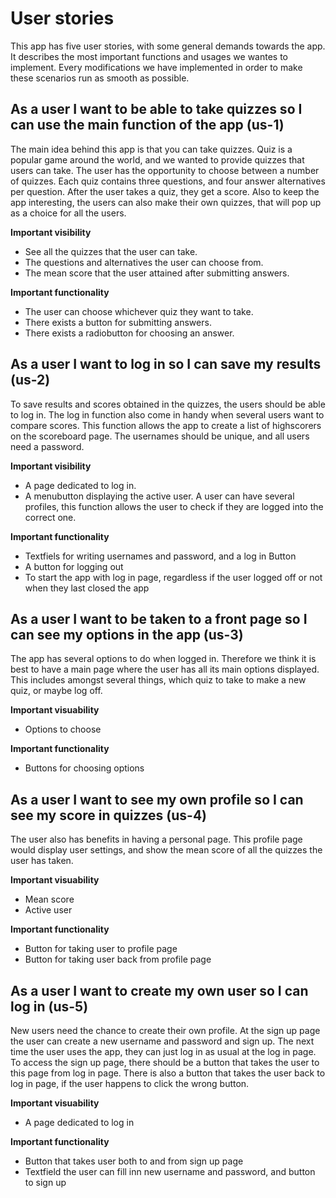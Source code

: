 # User stories

This app has five user stories, with some general demands towards the app. It describes the most important
functions and usages we wantes to implement. Every modifications we have implemented in order to make these
scenarios run as smooth as possible.

## As a user I want to be able to take quizzes so I can use the main function of the app (us-1)

The main idea behind this app is that you can take quizzes. Quiz is a popular game around the world, and
we wanted to provide quizzes that users can take. The user has the opportunity to choose between a number 
of quizzes. Each quiz contains three questions, and four answer alternatives per question. After the user
takes a quiz, they get a score. Also to keep the app interesting, the users can also make their own quizzes, 
that will pop up as a choice for all the users.

**Important visibility**

- See all the quizzes that the user can take.
- The questions and alternatives the user can choose from.
- The mean score that the user attained after submitting answers.

**Important functionality**

- The user can choose whichever quiz they want to take.
- There exists a button for submitting answers.
- There exists a radiobutton for choosing an answer.


## As a user I want to log in so I can save my results (us-2)

To save results and scores obtained in the quizzes, the users should be able to log in. The log in function also come in handy when several users want to compare scores. This function allows the app to create 
a list of highscorers on the scoreboard page. The usernames should be unique, and all users need a password.

**Important visibility**

- A page dedicated to log in.
- A menubutton displaying the active user. A user can have several profiles,    this function allows the user to check if they are logged into the correct one. 

**Important functionality**

- Textfiels for writing usernames and password, and a log in Button
- A button for logging out 
- To start the app with log in page, regardless if the user logged off or not when they last closed the app


## As a user I want to be taken to a front page so I can see my options in the app (us-3)

The app has several options to do when logged in. Therefore we think it is best to have a main page where 
the user has all its main options displayed. This includes amongst several things, which quiz to take to 
make a new quiz, or maybe log off.

**Important visuability**

- Options to choose

**Important functionality**

- Buttons for choosing options


## As a user I want to see my own profile so I can see my score in quizzes (us-4)

The user also has benefits in having a personal page. This profile page would display user settings, and
show the mean score of all the quizzes the user has taken.

**Important visuability**

- Mean score
- Active user

**Important functionality**

- Button for taking user to profile page
- Button for taking user back from profile page

## As a user I want to create my own user so I can log in (us-5)

New users need the chance to create their own profile. At the sign up page the user can create a new username and
password and sign up. The next time the user uses the app, they can just log in as usual at the log in page. To 
access the sign up page, there should be a button that takes the user to this page from log in page. There is also
a button that takes the user back to log in page, if the user happens to click the wrong button.

**Important visuability**

- A page dedicated to log in

**Important functionality**

- Button that takes user both to and from sign up page
- Textfield the user can fill inn new username and password, and button to sign up